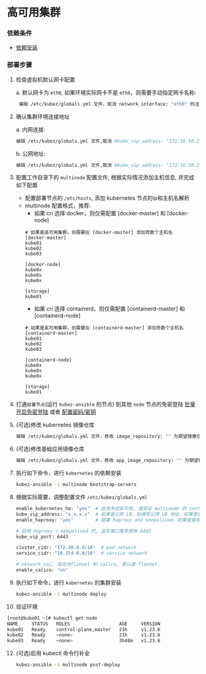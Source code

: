 # 高可用集群

### 依赖条件
- [依赖安装](prerequisites.md)

### 部署步骤
1. 检查虚拟机默认网卡配置

   a. 默认网卡为 `eth0`, 如果环境实际网卡不是 `eth0`，则需要手动指定网卡名称:
   ``` bash
    编辑 /etc/kubez/globals.yml 文件，取消 network_interface: "eth0" 的注解，并修改为实际网卡名称
   ```

2. 确认集群环境连接地址

   a. 内网连接:
   ```bash
   编辑 /etc/kubez/globals.yml 文件,取消 #kube_vip_address: "172.16.50.250" 的注解,并修改为 vip 地址
   ```

   b. 公网地址:
   ``` bash
   编辑 /etc/kubez/globals.yml 文件,取消 #kube_vip_address: "172.16.50.250" 的注解,并修改为实际公网地址( LB 地址), 云平台环境需要放通公网ip到后端 master 节点的6443端口
   ```

4. 配置工作目录下的 `multinode` 配置文件, 根据实际情况添加主机信息, 并完成如下配置

    - 配置部署节点的 `/etc/hosts`, 添加 kubernetes 节点的ip和主机名解析
    - multinode 配置格式，推荐:
      * 如果 cri 选择 docker，则仅需配置 [docker-master] 和 [docker-node]
      ```shell
      # 如果是高可用集群，则需要在 [docker-master] 添加奇数个主机名
      [docker-master]
      kube01
      kube02
      kube03

      [docker-node]
      kube0x
      kube0x
      kube0x

      [storage]
      kube01
      ```
      * 如果 cri 选择 containerd，则仅需配置 [containerd-master] 和 [containerd-node]
      ```shell
      # 如果是高可用集群，则需要在 [containerd-master] 添加奇数个主机名
      [containerd-master]
      kube01
      kube02
      kube03

      [containerd-node]
      kube0x
      kube0x
      kube0x

      [storage]
      kube01
      ```

5. 打通`部署节点`(运行 `kubez-ansible` 的节点) 到其他 `node` 节点的免密登陆 [批量开启免密登陆](auth-key.md) 或者 [配置密码/密钥](passwd-key.md)

6. (可选)修改 kubernetes 镜像仓库
    ``` bash
    编辑 /etc/kubez/globals.yml 文件，修改 image_repository: "" 为期望镜像仓库，默认是阿里云 registry.cn-hangzhou.aliyuncs.com/google_containers
    ```

7. (可选)修改基础应用镜像仓库
    ```bash
    编辑 /etc/kubez/globals.yml 文件，修改 app_image_repository: "" 为期望镜像仓库，默认是 pixiu镜像仓库 harbor.cloud.pixiuio.com/pixiuio
    ```

8. 执行如下命令，进行 `kubernetes` 的依赖安装
    ``` bash
    kubez-ansible -i multinode bootstrap-servers
    ```

9. 根据实际需要，调整配置文件 `/etc/kubez/globals.yml`
    ```bash
    enable_kubernetes_ha: "yes"  # 启用多控高可用, 需保证 multinode 的 control 组为奇数
    kube_vip_address: "x.x.x.x"  # 如果是公网 LB，则填写公网 LB 地址，如果是自建高可用则填写 vip
    enable_haproxy: "yes"        # 部署 haproxy and keepalived，如果是使用公网 LB 则不需要开启

    # 启用 haproxy + keepalived 时, 监听端口推荐使用 8443
    kube_vip_port: 6443

    cluster_cidr: "172.30.0.0/16"  # pod network
    service_cidr: "10.254.0.0/16"  # service network

    # network cni, 现支持flannel 和 calico, 默认是 flannel
    enable_calico: "no"
    ```

10. 执行如下命令，进行 `kubernetes` 的集群安装
    ``` bash
    kubez-ansible -i multinode deploy
    ```

11. 验证环境
   ```bash
   [root@kube01 ~]# kubectl get node
   NAME     STATUS   ROLES                  AGE     VERSION
   kube01   Ready    control-plane,master   21h     v1.23.6
   kube02   Ready    <none>                 21h     v1.23.6
   kube03   Ready    <none>                 3h48m   v1.23.6
   ```

12. (可选)启用 kubectl 命令行补全
    ``` bash
    kubez-ansible -i multinode post-deploy
    ```
